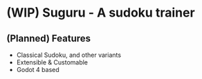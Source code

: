 # (WIP) Suguru - A sudoku trainer
## (Planned) Features
- Classical Sudoku, and other variants
- Extensible & Customable
- Godot 4 based
